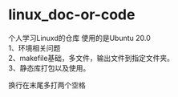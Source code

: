 # linux_doc-or-code  
个人学习Linuxd的仓库  使用的是Ubuntu 20.0  
1、环境相关问题  
2、makefile基础，多文件，输出文件到指定文件夹。  
3、静态库打包以及使用。  
  
换行在末尾多打两个空格
